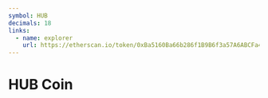 ```yaml
---
symbol: HUB
decimals: 18
links:
  - name: explorer
    url: https://etherscan.io/token/0xBa5160Ba66b286f1B9B6f3a57A6ABCFa440E7aA2
---
```


# HUB Coin
